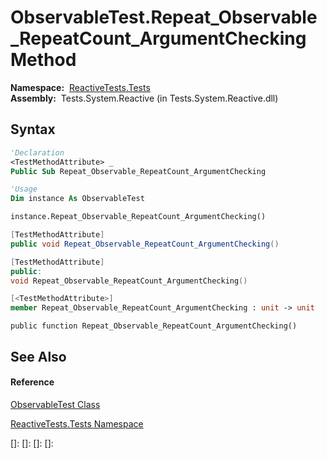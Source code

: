# ObservableTest.Repeat\_Observable\_RepeatCount\_ArgumentChecking Method

**Namespace:**  [ReactiveTests.Tests](ReactiveTests.Tests\ReactiveTests.Tests.md)  
**Assembly:**  Tests.System.Reactive (in Tests.System.Reactive.dll)

## Syntax

```vb
'Declaration
<TestMethodAttribute> _
Public Sub Repeat_Observable_RepeatCount_ArgumentChecking
```

```vb
'Usage
Dim instance As ObservableTest

instance.Repeat_Observable_RepeatCount_ArgumentChecking()
```

```csharp
[TestMethodAttribute]
public void Repeat_Observable_RepeatCount_ArgumentChecking()
```

```c++
[TestMethodAttribute]
public:
void Repeat_Observable_RepeatCount_ArgumentChecking()
```

```fsharp
[<TestMethodAttribute>]
member Repeat_Observable_RepeatCount_ArgumentChecking : unit -> unit 
```

```jscript
public function Repeat_Observable_RepeatCount_ArgumentChecking()
```

## See Also

#### Reference

[ObservableTest Class](ObservableTest\ObservableTest.md)

[ReactiveTests.Tests Namespace](ReactiveTests.Tests\ReactiveTests.Tests.md)

[]: 
[]: 
[]: 
[]: 